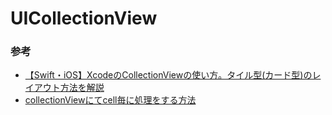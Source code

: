 #  UICollectionView


### 参考
- [【Swift・iOS】XcodeのCollectionViewの使い方。タイル型(カード型)のレイアウト方法を解説](https://rara-world.com/swift-collection-view-programming/)
- [collectionViewにてcell毎に処理をする方法](https://ja.stackoverflow.com/questions/55853/collectionview%E3%81%AB%E3%81%A6cell%E6%AF%8E%E3%81%AB%E5%87%A6%E7%90%86%E3%82%92%E3%81%99%E3%82%8B%E6%96%B9%E6%B3%95)
